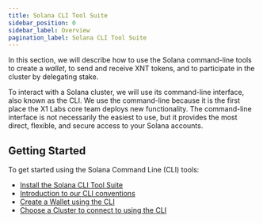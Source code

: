 ```yaml
---
title: Solana CLI Tool Suite
sidebar_position: 0
sidebar_label: Overview
pagination_label: Solana CLI Tool Suite
---
```


In this section, we will describe how to use the Solana command-line tools to
create a _wallet_, to send and receive XNT tokens, and to participate in the
cluster by delegating stake.

To interact with a Solana cluster, we will use its command-line interface, also
known as the CLI. We use the command-line because it is the first place the
X1 Labs core team deploys new functionality. The command-line interface is not
necessarily the easiest to use, but it provides the most direct, flexible, and
secure access to your Solana accounts.

## Getting Started

To get started using the Solana Command Line (CLI) tools:

- [Install the Solana CLI Tool Suite](./install.md)
- [Introduction to our CLI conventions](./intro.md)
- [Create a Wallet using the CLI](./wallets/index.md)
- [Choose a Cluster to connect to using the CLI](./examples/choose-a-cluster.md)
